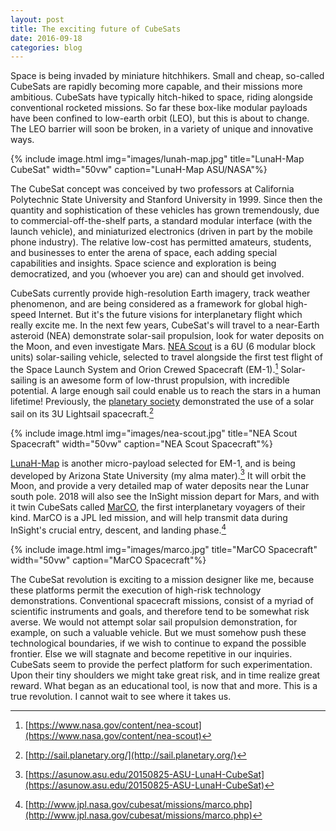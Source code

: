 ```yaml
---
layout: post
title: The exciting future of CubeSats 
date: 2016-09-18
categories: blog
---
```

Space is being invaded by miniature hitchhikers. Small and cheap, 
so-called CubeSats are rapidly becoming more capable, and their missions
more ambitious. CubeSats have typically hitch-hiked to space, riding alongside 
conventional rocketed missions. So far these box-like modular payloads have been 
confined to low-earth orbit (LEO), but this is about to change. 
The LEO barrier will soon be broken, in a variety of unique and innovative ways. 

{% include image.html img="images/lunah-map.jpg" title="LunaH-Map CubeSat" 
    width="50vw" caption="LunaH-Map ASU/NASA"%}

The CubeSat concept was conceived by two professors at 
California Polytechnic State University and Stanford University in 1999. 
Since then the quantity and sophistication of these vehicles has grown 
tremendously, due to commercial-off-the-shelf parts, a standard 
modular interface (with the launch vehicle),  and 
miniaturized electronics (driven in part by the mobile phone industry).
The relative low-cost has permitted amateurs, students, and businesses to enter 
the arena of space, each adding special capabilities and insights. 
Space science and exploration is being democratized, and you (whoever you are)
can and should get involved. 

CubeSats currently provide high-resolution Earth imagery, 
track weather phenomenon, and are being considered as a framework
for global high-speed Internet. But it's the future visions for 
interplanetary flight which really excite me. 
In the next few years, CubeSat's will travel to a 
near-Earth asteroid (NEA) demonstrate solar-sail propulsion, 
look for water deposits on the Moon, and even investigate Mars. 
[NEA Scout](https://www.nasa.gov/content/nea-scout)
is a 6U (6 modular block units) 
solar-sailing vehicle, selected to travel alongside the first 
test flight of the Space Launch System and Orion Crewed Spacecraft 
(EM-1).[^1] Solar-sailing is an awesome form of low-thrust propulsion, 
with incredible potential. A large enough sail could enable us to
reach the stars in a human lifetime! Previously, the 
[planetary society](http://sail.planetary.org) 
demonstrated the use of a solar sail on its 3U Lightsail spacecraft.[^2] 

{% include image.html img="images/nea-scout.jpg" title="NEA Scout Spacecraft" 
    width="50vw" caption="NEA Scout Spacecraft"%}

[LunaH-Map](https://asunow.asu.edu/20150825-ASU-LunaH-CubeSat)
is another micro-payload selected for EM-1, and is being 
developed by Arizona State University (my alma mater).[^3] It will orbit 
the Moon, and provide a very detailed map of water deposits near the 
Lunar south pole. 2018 will also see the InSight mission depart for Mars, 
and with it twin CubeSats called 
[MarCO](http://www.jpl.nasa.gov/cubesat/missions/marco.php),
the first interplanetary 
voyagers of their kind. MarCO is a JPL led mission, and will help 
transmit data during InSight's crucial entry, descent, and landing phase.[^4]

{% include image.html img="images/marco.jpg" title="MarCO Spacecraft" 
    width="50vw" caption="MarCO Spacecraft"%}

The CubeSat revolution is exciting to a mission designer like me, 
because these platforms permit the execution of high-risk technology 
demonstrations. Conventional spacecraft missions, 
consist of a myriad of scientific instruments and goals, and therefore tend 
to be somewhat risk averse. We would not attempt solar sail propulsion demonstration, 
for example, on such a valuable vehicle. But we must somehow push these 
technological boundaries, if we wish to continue to expand the possible frontier. 
Else we will stagnate and become repetitive in our inquiries. 
CubeSats seem to provide the perfect platform for such experimentation. Upon 
their tiny shoulders we might take great risk, and in time realize great reward. 
What began as an educational tool, is now that and more. 
This is a true revolution. I cannot wait to see where it takes us. 

[^1]: [https://www.nasa.gov/content/nea-scout](https://www.nasa.gov/content/nea-scout)
[^2]: [http://sail.planetary.org/](http://sail.planetary.org/)
[^3]: [https://asunow.asu.edu/20150825-ASU-LunaH-CubeSat](https://asunow.asu.edu/20150825-ASU-LunaH-CubeSat)
[^4]: [http://www.jpl.nasa.gov/cubesat/missions/marco.php](http://www.jpl.nasa.gov/cubesat/missions/marco.php)
